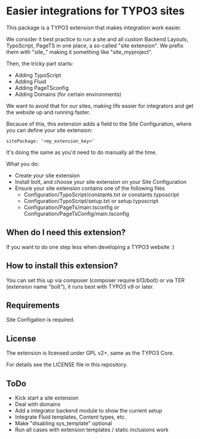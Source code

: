 # Easier integrations for TYPO3 sites

This package is a TYPO3 extension that makes integration work easier.

We consider it best practice to run a site and all custom Backend Layouts, TypoScript, PageTS
in one place, a so-called "site extension". We prefix them with "site_" making it something like 
"site_myproject".

Then, the tricky part starts:
* Adding TypoScript
* Adding Fluid
* Adding PageTSconfig
* Adding Domains (for certain environments)

We want to avoid that for our sites, making life easier for integrators and get the website
up and running faster.

Because of this, this extension adds a field to the Site Configuration,
where you can define your site extension:

    sitePackage: '<my_extension_key>'

It's doing the same as you'd need to do manually all the time.

What you do:
* Create your site extension
* Install bolt, and choose your site extension on your Site Configuration
* Ensure your site extension contains one of the following files
    - Configuration/TypoScript/constants.txt or constants.typoscript
    - Configuration/TypoScript/setup.txt or setup.typoscript
    - Configuration/PageTs/main.tsconfig or Configuration/PageTsConfig/main.tsconfig

## When do I need this extension?

If you want to do one step less when developing a TYPO3 website :)

## How to install this extension?

You can set this up via composer (composer require b13/bolt) or via
TER (extension name "bolt"), it runs best with TYPO3 v9 or later.

## Requirements

Site Configation is required.

## License

The extension is licensed under GPL v2+, same as the TYPO3 Core.

For details see the LICENSE file in this repository.

## ToDo

- Kick start a site extension
- Deal with domains
- Add a integrator backend module to show the current setup
- Integrate Fluid templates, Content types, etc.
- Make "disabling sys_template" optional
- Run all cases with extension templates / static inclusions work
